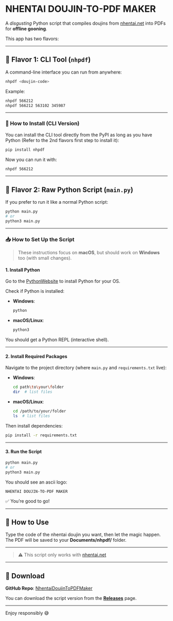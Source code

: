 # NHENTAI DOUJIN-TO-PDF MAKER

A *disgusting* Python script that compiles doujins from [nhentai.net](https://nhentai.net) into PDFs for **offline gooning**.

This app has two flavors:

---

## 🧱 Flavor 1: CLI Tool (`nhpdf`)

A command-line interface you can run from anywhere:

```bash
nhpdf <doujin-code>
```

Example:
```bash
nhpdf 566212
nhpdf 566212 563102 345987
```

---

### 🔧 How to Install (CLI Version)

You can install the CLI tool directly from the PyPI as long as you have Python (Refer to the 2nd flavors first step to install it):

```bash
pip install nhpdf
```

Now you can run it with:

```bash
nhpdf 566212
```

---

## 🐍 Flavor 2: Raw Python Script (`main.py`)

If you prefer to run it like a normal Python script:

```bash
python main.py
# or
python3 main.py
```

---

### 📥 How to Set Up the Script

> These instructions focus on **macOS**, but should work on **Windows** too (with small changes).

#### 1. Install Python

Go to the [PythonWebsite](https://www.python.org/downloads/) to install Python for your OS.

Check if Python is installed:

- **Windows**:
  ```bash
  python
  ```

- **macOS/Linux**:
  ```bash
  python3
  ```

You should get a Python REPL (interactive shell).

---

#### 2. Install Required Packages

Navigate to the project directory (where `main.py` and `requirements.txt` live):

- **Windows**:
  ```bash
  cd path\to\your\folder
  dir  # list files
  ```

- **macOS/Linux**:
  ```bash
  cd /path/to/your/folder
  ls  # list files
  ```

Then install dependencies:

```bash
pip install -r requirements.txt
```

---

#### 3. Run the Script

```bash
python main.py
# or
python3 main.py
```

You should see an ascii logo:

```
NHENTAI DOUJIN-TO-PDF MAKER
```

✅ You’re good to go!

---

## 🧙 How to Use

Type the code of the nhentai doujin you want, then let the magic happen. The PDF will be saved to your **Documents/nhpdf/** folder.

---

> ⚠️ This script only works with [nhentai.net](https://nhentai.net)

---

## 🔗 Download

**GitHub Repo**: [NhentaiDoujinToPDFMaker](https://github.com/Aze543/NhentaiDoujinToPDFMaker)

You can download the script version from the **[Releases](https://github.com/Aze543/NhentaiDoujinToPDFMaker/releases)** page.

---

Enjoy responsibly 😅
